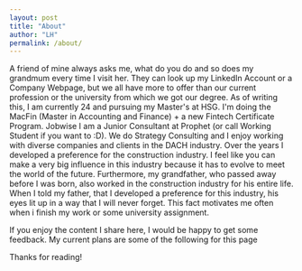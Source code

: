 ```yaml
---
layout: post
title: "About"
author: "LH"
permalink: /about/
---
```


A friend of mine always asks me, what do you do and so does my grandmum every time I visit her. They can look up my LinkedIn Account or a Company Webpage, but we all have more to offer than our current profession or the university from which we got our degree.
As of writing this, I am currently 24 and pursuing my Master's at HSG. I'm doing the MacFin (Master in Accounting and Finance) + a new Fintech Certificate Program. Jobwise I am a Junior Consultant at Prophet (or call Working Student if you want to :D). We do Strategy Consulting and I enjoy working with diverse companies and clients in the DACH industry. Over the years I developed a preference for the construction industry. I feel like you can make a very big influence in this industry because it has to evolve to meet the world of the future. Furthermore, my grandfather, who passed away before I was born, also worked in the construction industry for his entire life. When I told my father, that I developed a preference for this industry, his eyes lit up in a way that I will never forget. This fact motivates me often when i finish my work or some university assignment.  

If you enjoy the content I share here, I would be happy to get some feedback. My current plans are some of the following for this page



Thanks for reading!
